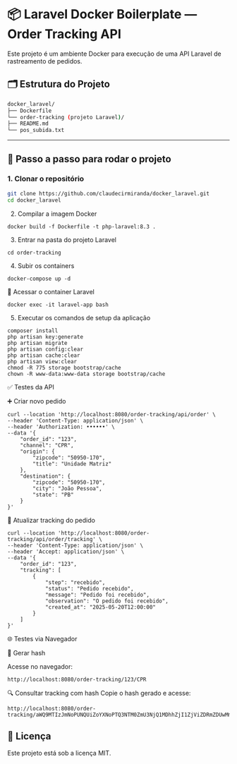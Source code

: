 # 📦 Laravel Docker Boilerplate — Order Tracking API

Este projeto é um ambiente Docker para execução de uma API Laravel de rastreamento de pedidos.

## 🗂 Estrutura do Projeto

```bash
docker_laravel/
├── Dockerfile
└── order-tracking (projeto Laravel)/
├── README.md
└── pos_subida.txt
```
---

## 🚀 Passo a passo para rodar o projeto

### 1. Clonar o repositório

```bash
git clone https://github.com/claudecirmiranda/docker_laravel.git
cd docker_laravel
```

2. Compilar a imagem Docker

```
docker build -f Dockerfile -t php-laravel:8.3 .
```

3. Entrar na pasta do projeto Laravel

```
cd order-tracking
```

4. Subir os containers

```
docker-compose up -d
```

🐳 Acessar o container Laravel

```
docker exec -it laravel-app bash
```

5. Executar os comandos de setup da aplicação

```
composer install
php artisan key:generate
php artisan migrate
php artisan config:clear
php artisan cache:clear
php artisan view:clear
chmod -R 775 storage bootstrap/cache
chown -R www-data:www-data storage bootstrap/cache
```

✅ Testes da API

➕ Criar novo pedido

```
curl --location 'http://localhost:8080/order-tracking/api/order' \
--header 'Content-Type: application/json' \
--header 'Authorization: ••••••' \
--data '{
    "order_id": "123",
    "channel": "CPR",
    "origin": {
        "zipcode": "50950-170",
        "title": "Unidade Matriz"
    },
    "destination": {
        "zipcode": "50950-170",
        "city": "João Pessoa",
        "state": "PB"
    }
}'
```

🚚 Atualizar tracking do pedido

```
curl --location 'http://localhost:8080/order-tracking/api/order/tracking' \
--header 'Content-Type: application/json' \
--header 'Accept: application/json' \
--data '{
    "order_id": "123",
    "tracking": [
        {
            "step": "recebido",
            "status": "Pedido recebido",
            "message": "Pedido foi recebido",
            "observation": "O pedido foi recebido",
            "created_at": "2025-05-20T12:00:00"
        }
    ]
}'
```

🌐 Testes via Navegador

🔐 Gerar hash

Acesse no navegador:

```
http://localhost:8080/order-tracking/123/CPR
```

🔍 Consultar tracking com hash
Copie o hash gerado e acesse:

```
http://localhost:8080/order-tracking/aWQ9MTIzJmNoPUNQUiZoYXNoPTQ3NTM0ZmU3NjQ1MDhhZjI1ZjViZDRmZDUwMmMwMGFk
```

📄 Licença
----------

Este projeto está sob a licença MIT.
